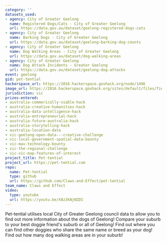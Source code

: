 ```yaml
---
category: ''
datasets_used:
- agency: City of Greater Geelong
  name: Registered Dogs/Cats - City of Greater Geelong
  url: https://data.gov.au/dataset/geelong-registered-dogs-cats
- agency: City of Greater Geelong
  name: Barking Dogs - City of Greater Geelong
  url: https://data.gov.au/dataset/geelong-barking-dog-counts
- agency: City of Greater Geelong
  name: Dog Walking Areas - City of Greater Geelong
  url: https://data.gov.au/dataset/dog-walking-areas
- agency: City of Greater Geelong
  name: Dog Attack Incidents - Greater Geelong
  url: https://data.gov.au/dataset/geelong-dog-attacks
event: geelong
gid: pet-tential
hackerspace_url: https://2016.hackerspace.govhack.org/node/1496
image_url: https://2016.hackerspace.govhack.org/sites/default/files/field/image/paws.svg_.png
jurisdiction: vic
prizes-entered:
- australia-commerically-viable-hack
- australia-creative-humanities-hack
- australia-data-intelligence-hack
- australia-entrepreneurial-hack
- australia-future-australia-hack
- australia-storytelling-hack
- australia-location-data
- vic-geelong-open-data---creative-challenge
- vic-local-government-spatial-data-bounty
- vic-mav-technology-bounty
- vic-the-regional-challenge
- vic-vic-map-features-of-interest
project_title: Pet-tential
project_url: https://pet-tential.com
repo:
  name: Pet-tential
  type: github
  url: https://github.com/Claws-and-Effect/pet-tential
team_name: Claws and Effect
video:
  type: youtube
  url: https://youtu.be/X8z3kNjNZDI
---
```


Pet-tential utilises local City of Greater Geelong council data to allow you to find out more information about the dogs of Geelong!
Compare your suburb to your best doggie friend's suburb or all of Geelong!
Find out where you can find other doggies who share the same name or breed as your dog!
Find out how many dog walking areas are in your suburb!